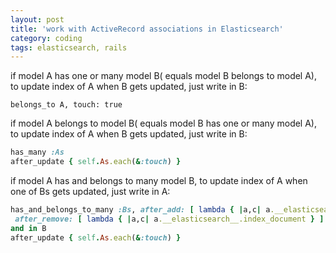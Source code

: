 ```yaml
---
layout: post
title: 'work with ActiveRecord associations in Elasticsearch'
category: coding
tags: elasticsearch, rails
---
```


if model A has one or many model B( equals model B belongs to model A), to update index of A when B gets updated, just write in B:

`belongs_to A, touch: true`

if model A belongs to model B( equals model B has one or many model A), to update index of A when B gets updated, just write in B:

```ruby
has_many :As
after_update { self.As.each(&:touch) }
```

if model A has and belongs to many model B, to update index of A when one of Bs gets updated, just write in A:

```ruby
has_and_belongs_to_many :Bs, after_add: [ lambda { |a,c| a.__elasticsearch__.index_document } ],
 after_remove: [ lambda { |a,c| a.__elasticsearch__.index_document } ]
and in B
after_update { self.As.each(&:touch) }
```
